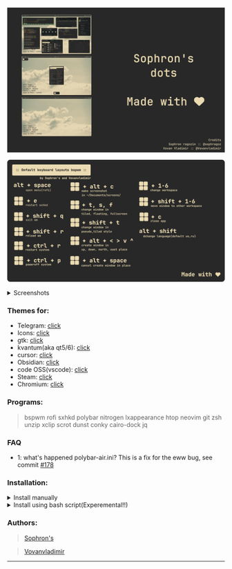 ![screen](screens/screen.png)

![layouts](screens/layouts.png)

<details>
 <summary>Screenshots</summary>
 
 ![one](https://github.com/sophragoz/bspwm/blob/main/screens/one.png)
 ![two](https://github.com/sophragoz/bspwm/blob/main/screens/two.png)
 ![three](https://github.com/sophragoz/bspwm/blob/main/screens/three.png)
 
</details>

### Themes for:
 - Telegram: [click](https://github.com/indev29/telegram-gruvbox)
 - Icons: [click](https://github.com/SylEleuth/gruvbox-plus-icon-pack)
 - gtk: [click](https://github.com/Fausto-Korpsvart/Gruvbox-GTK-Theme)
 - kvantum(aka qt5/6): [click](https://github.com/sachnr/gruvbox-kvantum-themes)
 - cursor: [click](https://store.kde.org/p/1818760)
 - Obsidian: [click](https://github.com/insanum/obsidian_gruvbox)
 - code OSS(vscode): [click](https://github.com/jdinhify/vscode-theme-gruvbox)
 - Steam: [click](https://flathub.org/apps/io.github.Foldex.AdwSteamGtk)
 - Chromium: [click](https://chromewebstore.google.com/detail/gruvbox-material-dark/fjofdcgahcnlkdjapcbeonbnmjdnfcki)

### Programs:
 > bspwm rofi sxhkd polybar nitrogen lxappearance htop neovim git zsh unzip xclip scrot dunst conky cairo-dock jq

### FAQ
 - 1: what's happened polybar-air.ini? This is a fix for the eww bug, see commit [#178](https://github.com/elkowar/eww/issues/178)

### Installation:
<details>
 <summary>Install manually</summary>
 
```bash
# * Create folders for installing themes,icons,configs
mkdir ~/.config
mkdir ~/.icons
mkdir ~/.themes
mkdir ~/.fonts

# * Clone the repo in any folder
git clone https://github.com/sophragoz/bspwm tmp/bspwm
cd bspwm

# * Copy .config and .xinitrc folder in ~/ directory
cp -r .config ~/
cp -r .xinitrc ~/
cp -r .conkyrc ~/

# * Make executable bspwmrc, .xinitrc and sxhkdrc for starting wm
chmod +x ~/.config/bspwm/bspwmrc
chmod +x ~/.config/sxhkd/sxhkdrc
chmod +x ~/.xinitrc

# * Download cursor, icons, themes, fonts
mkdir tmp
wget -P tmp/ https://github.com/SylEleuth/gruvbox-plus-icon-pack/releases/download/v6.1.1/gruvbox-plus-icon-pack-6.1.1.zip # icon theme
wget -P tmp/ https://github.com/sainnhe/capitaine-cursors/releases/download/r5/Linux.zip # cursor theme
git clone https://github.com/Fausto-Korpsvart/Gruvbox-GTK-Theme tmp/Gruvbox-GTK-Theme # gtk theme(qt you can install it later if you need it)
wget -P tmp/ https://download.jetbrains.com/fonts/JetBrainsMono-2.304.zip # defaults fonts
wget -P tmp/ https://github.com/ryanoasis/nerd-fonts/releases/download/v3.3.0/NerdFontsSymbolsOnly.zip # fonts for symbols

# * Unpack archives
unzip tmp/gruvbox-plus-icon-pack-6.1.1.zip -d tmp/
unzip tmp/Linux.zip -d tmp/
unzip tmp/JetBrainsMono-2.304.zip -d tmp/
unzip tmp/NerdFontsSymbolsOnly.zip -d tmp/

# * Install and copy themes/fonts
# * For your convenience, the names of the directories within the topics will be shortened
cp -r tmp/Gruvbox-Plus-Dark ~/.icons/icon
cp -r tmp/Capitaine\ Cursors\ \(Gruvbox\)\ -\ White/ ~/.icons/cursor
rm -r tmp/fonts/ttf/JetBrainsMonoNL-* #OPTIONAL! because you might need it
cp -r tmp/fonts/ttf/* ~/.fonts/
cp -r tmp/SymbolsNerdFontMono-Regular.ttf ~/.fonts/

# * Install defualt gruvbox gtk theme(using bash script)
chmod +x /tmp/Gruvbox-GTK-Theme/themes/install.sh
./tmp/Gruvbox-GTK-Theme/themes/install.sh -t default

# * (Optional) Install qt theme
wget -P tmp/ https://github.com/sachnr/gruvbox-kvantum-themes/releases/download/1.1/Gruvbox-Dark-Blue.tar.gz
tar -xfv Gruvbox-Dark-blue.tar.gz 
# go to kvantum manager, and select the directory with this theme and install.
# then select it from the list of installed ones
# Done!

# * Install plug-vim, and Install plugin theme
sh -c 'curl -fLo "${XDG_DATA_HOME:-$HOME/.local/share}"/nvim/site/autoload/plug.vim --create-dirs \
       https://raw.githubusercontent.com/junegunn/vim-plug/master/plug.vim'
# :PlugInstall
# :wq

# * Cleaning tmp files
clear
rm -rf tmp

# ! Themes won't install themselves, so go to lxappearance and select theme/icons/cursor, as well as font

# * Done! Have a nice day!
```

</details>
<details>
  <summary> Install using bash script(Experemental!!)</summary>

#### Supported distros in package manager:
 - apt/apt-get(Debian based)
 - pacman(Arch based)
 - zypper
 - xbps
##### if the bash script does not work, or there is no support for your distribution, please write in issue.
```bash
/bin/bash -c "$(curl -fsSL https://raw.githubusercontent.com/sophragoz/bspwm/refs/heads/main/installer.sh)"
```

</details>

### Authors:
> [Sophron's](https://github.com/sophragoz)

> [Vovanvladimir](https://github.com/Vovanvladimir)
------
